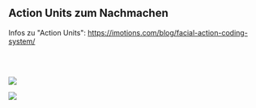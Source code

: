 ## Action Units zum Nachmachen

Infos zu "Action Units": https://imotions.com/blog/facial-action-coding-system/

<br><br>

<div class="column-left">

![](https://imotions.com/wp-content/uploads/2016/12/AU9-with-410.gif)

</div>

<div class="column-right">

![](https://imotions.com/wp-content/uploads/2016/12/AU12.gif)

</div>
